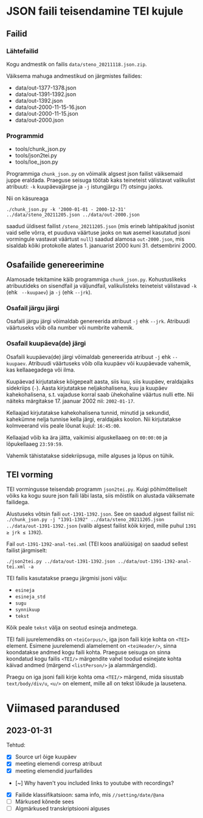 # JSON faili teisendamine TEI kujule

## Failid

### Lähtefailid

Kogu andmestik on failis `data/steno_20211118.json.zip`. 

Väiksema mahuga andmestikud on järgmistes failides:

* data/out-1377-1378.json
* data/out-1391-1392.json
* data/out-1392.json
* data/out-2000-11-15-16.json
* data/out-2000-11-15.json
* data/out-2000.json

### Programmid

* tools/chunk\_json.py
* tools/json2tei.py
* tools/loe\_json.py

Programmiga `chunk_json.py` on võimalik algsest json failist väiksemaid 
juppe eraldada. Praeguse seisuga töötab kaks teineteist välistavat 
valikulist atribuuti: `-k` kuupäevajärgse ja `-j` istungjärgu (?) otsingu
jaoks.

Nii on käsureaga 

```
./chunk_json.py -k '2000-01-01 - 2000-12-31' ../data/steno_20211205.json ../data/out-2000.json
```

saadud üldisest failist `/steno_20211205.json` (mis erineb lahtipakitud jsonist vaid selle võrra, et puuduva väärtuse jaoks on `NaN` asemel kasutatud jsoni
vormingule vastavat väärtust `null`) saadud alamosa `out-2000.json`, mis sisaldab kõiki protokolle alates 1. jaanuarist 2000 kuni 31. detsembrini 2000.


## Osafailide genereerimine

Alamosade tekitamine käib programmiga `chunk_json.py`.
Kohustuslikeks atribuutideks on sisendfail ja väljundfail, 
valikulisteks teineteist välistavad `-k` (ehk ` --kuupaev`)
ja `-j` (ehk `--jrk`).


### Osafail järgu järgi

Osafaili järgu järgi võimaldab genereerida atribuut `-j` ehk 
`--jrk`. Atribuudi väärtuseks võib olla number või numbrite vahemik.

### Osafail kuupäeva(de) järgi

Osafaili kuupäeva(de) järgi võimaldab genereerida atribuut `-j` ehk
`--kuupaev`. Atribuudi väärtuseks võib olla kuupäev või kuupäevade
vahemik, kas kellaaegadega või ilma.

Kuupäevad kirjutatakse kõigepealt aasta, siis kuu, siis kuupäev, eraldajaiks
sidekriips (`-`). Aasta kirjutatakse neljakohalisena, kuu ja kuupäev kahekohalisena, s.t. vajaduse korral saab ühekohaline väärtus nulli ette. Nii näiteks 
märgitakse 17. jaanuar 2002 nii: `2002-01-17`.

Kellaajad kirjutatakse kahekohalisena tunnid, minutid ja sekundid, kahekümne nelja tunnise kella järgi, eraldajaks
koolon. Nii kirjutatakse kolmveerand viis peale lõunat kujul: `16:45:00`.

Kellaajad võib ka ära jätta, vaikimisi alguskellaaeg on `00:00:00` ja
lõpukellaaeg `23:59:59`.

Vahemik tähistatakse sidekriipsuga, mille alguses ja lõpus on tühik.


## TEI vorming

TEI vormingusse teisendab programm `json2tei.py`.
Kuigi põhimõtteliselt võiks ka kogu suure json faili läbi lasta, siis mõistlik
on alustada väiksemate failidega.

Alustuseks võtsin faili `out-1391-1392.json`. See on saadud algsest failist
nii: `./chunk_json.py -j "1391-1392" ../data/steno_20211205.json ../data/out-1391-1392.json` (valib algsest failist kõik kirjed, mille puhul `1391 ≥ jrk ≤ 1392`).

Fail `out-1391-1392-anal-tei.xml` (TEI koos analüüsiga) on saadud sellest failist järgmiselt:

```
./json2tei.py ../data/out-1391-1392.json ../data/out-1391-1392-anal-tei.xml -a
```

TEI failis kasutatakse praegu järgmisi jsoni välju:

* `esineja`
* `esineja_std`
* `sugu`
* `synnikuup`
* `tekst`

Kõik peale `tekst` välja on seotud esineja andmetega.

TEI faili juurelemendiks on `<teiCorpus/>`, iga json faili kirje kohta on `<TEI>` element. Esimene juurelemendi alamelement on `<teiHeader/>`, sinna koondatakse andmed kogu faili kohta. Praeguse seisuga on sinna koondatud kogu failis `<TEI/>` märgendite vahel toodud esinejate kohta käivad andmed (märgend `<listPerson/>` ja alammärgendid).

Praegu on iga jsoni faili kirje kohta oma `<TEI/>` märgend, mida sisustab `text/body/div/u`, `<u/>` on element, mille all on tekst lõikude ja lausetena.

# Viimased parandused

## 2023-01-31

Tehtud:
- [x] Source url õige kuupäev
- [x] meeting elemendi corresp atribuut
- [x] meeting elemendid juurfailides
- [~] Why haven't you included links to youtube with recordings?
- [x] Failide klassifikatsioon: sama info, mis `//setting/date/@ana`
- [ ] Märkused kõnede sees
- [ ] Algmärkused transkriptsiooni alguses

